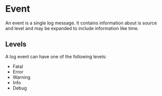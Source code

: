 # Event
An event is a single log message. It contains information about is source and level and may be expanded to include information like time.

## Levels
A log event can have one of the following levels:
 - Fatal
 - Error
 - Warning
 - Info
 - Debug